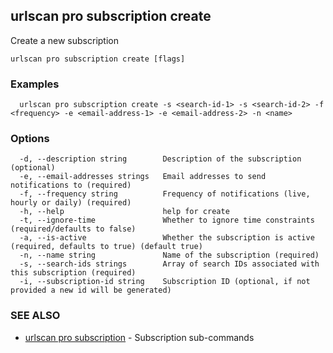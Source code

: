 ## urlscan pro subscription create

Create a new subscription

```
urlscan pro subscription create [flags]
```

### Examples

```
  urlscan pro subscription create -s <search-id-1> -s <search-id-2> -f <frequency> -e <email-address-1> -e <email-address-2> -n <name>
```

### Options

```
  -d, --description string        Description of the subscription (optional)
  -e, --email-addresses strings   Email addresses to send notifications to (required)
  -f, --frequency string          Frequency of notifications (live, hourly or daily) (required) 
  -h, --help                      help for create
  -t, --ignore-time               Whether to ignore time constraints (required/defaults to false)
  -a, --is-active                 Whether the subscription is active (required, defaults to true) (default true)
  -n, --name string               Name of the subscription (required)
  -s, --search-ids strings        Array of search IDs associated with this subscription (required)
  -i, --subscription-id string    Subscription ID (optional, if not provided a new id will be generated)
```

### SEE ALSO

* [urlscan pro subscription](urlscan_pro_subscription.md)	 - Subscription sub-commands

